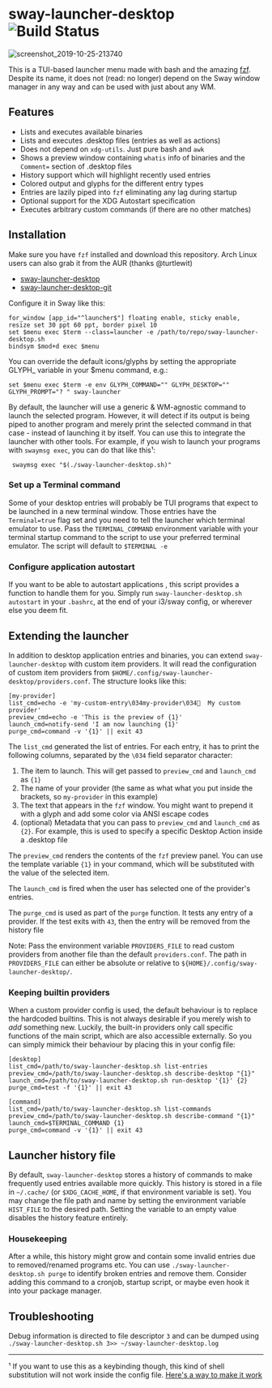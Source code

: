 # sway-launcher-desktop ![Build Status](https://github.com/Biont/sway-launcher-desktop/workflows/CI/badge.svg)

![screenshot_2019-10-25-213740](https://user-images.githubusercontent.com/4208996/67599848-3a1f3680-f771-11e9-9715-da6e943ae14e.png)

This is a TUI-based launcher menu made with bash and the amazing [fzf](https://github.com/junegunn/fzf).
Despite its name, it does not (read: no longer) depend on the Sway window manager in any way and can be used with just about any WM.

## Features
- Lists and executes available binaries
- Lists and executes .desktop files (entries as well as actions)
- Does not depend on `xdg-utils`. Just pure bash and `awk`
- Shows a preview window containing `whatis` info of binaries and the `Comment=` section of .desktop files
- History support which will highlight recently used entries
- Colored output and glyphs for the different entry types
- Entries are lazily piped into `fzf` eliminating any lag during startup
- Optional support for the XDG Autostart specification
- Executes arbitrary custom commands (if there are no other matches)

## Installation

Make sure you have `fzf` installed and download this repository. 
Arch Linux users can also grab it from the AUR (thanks @turtlewit)

* [sway-launcher-desktop](https://aur.archlinux.org/packages/sway-launcher-desktop/)
* [sway-launcher-desktop-git](https://aur.archlinux.org/packages/sway-launcher-desktop-git/)

Configure it in Sway like this:
```
for_window [app_id="^launcher$"] floating enable, sticky enable, resize set 30 ppt 60 ppt, border pixel 10
set $menu exec $term --class=launcher -e /path/to/repo/sway-launcher-desktop.sh
bindsym $mod+d exec $menu
```

You can override the default icons/glyphs by setting the appropriate GLYPH_ variable in your $menu command, e.g.:
```
set $menu exec $term -e env GLYPH_COMMAND="" GLYPH_DESKTOP="" GLYPH_PROMPT="? " sway-launcher
```

By default, the launcher will use a generic & WM-agnostic command to launch the selected program. 
However, it will detect if its output is being piped to another program and merely print 
the selected command in that case - instead of launching it by itself. You can use this to integrate the launcher with other tools.
For example, if you wish to launch your programs with `swaymsg exec`, you can do that like this¹:

```shell
 swaymsg exec "$(./sway-launcher-desktop.sh)"
```

### Set up a Terminal command
Some of your desktop entries will probably be TUI programs that expect to be launched in a new terminal window. Those entries have the `Terminal=true` flag set and you need to tell the launcher which terminal emulator to use. Pass the `TERMINAL_COMMAND` environment variable with your terminal startup command to the script to use your preferred terminal emulator. The script will default to `$TERMINAL -e`

### Configure application autostart
If you want to be able to autostart applications , this script provides a function to handle them for you. Simply run `sway-launcher-desktop.sh autostart` in your `.bashrc`, at the end of your i3/sway config, or wherever else you deem fit.

## Extending the launcher

In addition to desktop application entries and binaries, you can extend `sway-launcher-desktop` with custom item providers.
It will read the configuration of custom item providers from `$HOME/.config/sway-launcher-desktop/providers.conf`.
The structure looks like this:

```
[my-provider]
list_cmd=echo -e 'my-custom-entry\034my-provider\034  My custom provider'
preview_cmd=echo -e 'This is the preview of {1}'
launch_cmd=notify-send 'I am now launching {1}'
purge_cmd=command -v '{1}' || exit 43
```

The `list_cmd` generated the list of entries. For each entry, it has to print the following columns, separated by the `\034` field separator character:
1. The item to launch. This will get passed to `preview_cmd` and `launch_cmd` as `{1}`
2. The name of your provider (the same as what what you put inside the brackets, so `my-provider` in this example)
3. The text that appears in the `fzf` window. You might want to prepend it with a glyph and add some color via ANSI escape codes
4. (optional) Metadata that you can pass to `preview_cmd` and `launch_cmd` as `{2}`. For example, this is used to specify a specific Desktop Action inside a .desktop file

The `preview_cmd` renders the contents of the `fzf` preview panel. You can use the template variable `{1}` in your command, which will be substituted with the value of the selected item.

The `launch_cmd` is fired when the user has selected one of the provider's entries.

The `purge_cmd` is used as part of the `purge` function. It tests any entry of a provider. If the test exits with `43`, then the entry will be removed from the history file

Note: Pass the environment variable `PROVIDERS_FILE` to read custom providers from another file than the default `providers.conf`.
The path in `PROVIDERS_FILE` can either be absolute or relative to `${HOME}/.config/sway-launcher-desktop/`.


### Keeping builtin providers
When a custom provider config is used, the default behaviour is to replace the hardcoded builtins. This is not always desirable if you merely wish to *add* something new. Luckily, the built-in providers only call specific functions of the main script, which are also accessible externally.
So you can simply mimick their behaviour by placing this in your config file:

```
[desktop]
list_cmd=/path/to/sway-launcher-desktop.sh list-entries
preview_cmd=/path/to/sway-launcher-desktop.sh describe-desktop "{1}"
launch_cmd=/path/to/sway-launcher-desktop.sh run-desktop '{1}' {2}
purge_cmd=test -f '{1}' || exit 43

[command]
list_cmd=/path/to/sway-launcher-desktop.sh list-commands
preview_cmd=/path/to/sway-launcher-desktop.sh describe-command "{1}"
launch_cmd=$TERMINAL_COMMAND {1}
purge_cmd=command -v '{1}' || exit 43
```

## Launcher history file

By default, `sway-launcher-desktop` stores a history of commands to make frequently used entries available more quickly.
This history is stored in a file in `~/.cache/` (or `$XDG_CACHE_HOME`, if that environment variable is set).
You may change the file path and name by setting the environment variable `HIST_FILE` to the desired path.
Setting the variable to an empty value disables the history feature entirely.

### Housekeeping
After a while, this history might grow and contain some invalid entries due to removed/renamed programs etc.
You can use `./sway-launcher-desktop.sh purge` to identify broken entries and remove them.
Consider adding this command to a cronjob, startup script, or maybe even hook it into your package manager.


## Troubleshooting

Debug information is directed to file descriptor `3` and can be dumped using `./sway-launcher-desktop.sh 3>> ~/sway-launcher-desktop.log`

---

¹ If you want to use this as a keybinding though, this kind of shell substitution will not work inside the config file. [Here's a way to make it work](https://github.com/Biont/sway-launcher-desktop/issues/33#issuecomment-765145677)
